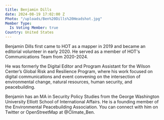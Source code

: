 ```yaml
---
title: Benjamin Dills
date: 2024-08-19 17:02:00 Z
Photo: "/uploads/Ben%20Dills%20Headshot.jpg"
Member Type:
  Is Voting Member: true
Country: United States
---
```


Benjamin Dills first came to HOT as a mapper in 2019 and became an editorial volunteer in early 2020. He served as a member of HOT's Communications Team from 2020-2024.

He was formerly the Digital Editor and Program Assistant for the Wilson Center’s Global Risk and Resilience Program, where his work focused on digital communications and event convening on the intersection of environmental change, natural resources, human security, and peacebuilding.

Benjamin has an MA in Security Policy Studies from the George Washington University Elliott School of International Affairs. He is a founding member of the Environmental Peacebuilding Association. You can connect with him on Twitter or OpenStreetMap at @Climate_Ben.